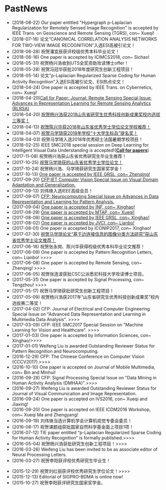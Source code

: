 # PastNews
* (2018-08-22) Our paper entitled "Hypergraph p-Laplacian Regularization for Remotely Sensed Image Recognition" is accepted by IEEE Trans. on Geoscience and Remote Sensing (TGRS), con~ Xueqi!
* (2018-07-16) 论文“CANONICAL CORRELATION ANALYSIS NETWORKS FOR TWO-VIEW IMAGE RECOGNITION”入选ESI高被引论文！
* (2018-06-28) 祝贺潘宜辰获评校级优秀本科毕业论文！
* (2018-06-16) One paper is accepted by ICIMCS2018, con~ Sichao!
* (2018-05-31) 祝贺杨兴浩收到UTS全奖资助攻读博士offer！
* (2018-05-28) 祝贺冯冠华获批2018年度研究生创新工程项目！
* (2018-05-14) 论文"p-Laplacian Regularized Sparse Coding for Human Activity Recognition"入选ESI高被引论文、ESI热点论文！ 
* (2018-04-24) One paper is accepted by IEEE Trans. on Cybernetics, con~ Xueqi!
* (2018-04-20)[Call for Paper: Journal: Remote Sensing Special Issue: Advances in Representation Learning for Remote Sensing Analytics (RLRSA)
](http://www.mdpi.com/journal/remotesensing/special_issues/Representation-Learning#info)
* (2018-04-20) [祝贺杨兴浩获2018山东省研究生优秀科技创新成果奖校内选拔三等奖！](http://gs.upc.edu.cn/2018/0420/c1794a146584/page.htm)
* (2018-04-13) [祝贺陈兴华获2018年山东省优秀学士学位论文学校推荐！](http://jwc.upc.edu.cn/2018/0413/c545a145404/page.psp)
* (2018-04-07) [祝贺马学琦获2018年学校“十大学生标兵”提名奖！](http://ygb.upc.edu.cn/2018/0402/c3793a142413/page.htm)
* (2018-04-03) 祝贺马学琦入选2018年优秀硕士法国暑期学校项目！
* (2018-02-25) IEEE SMC2018 special session on Deep Learning for Intelligent Visual Data Understanding is accepted!(**[Call for papers](http://www.smc2018.org/approved-special-sessions/c20-deep-learning-for-intelligent-visual-data-understanding/)**)
* (2017-11-08) 祝贺杨兴浩获山东省优秀研究生毕业生推荐！
* (2017-10-25) [祝贺马学琦获的山东省优秀学士学位论文！](http://news.upc.edu.cn/2017/1025/c251a86783/page.htm)
* (2017-10-24) 祝贺杨兴浩、马学琦获研究生国家奖学金！
* (2017-10-13) [One paper is accepted by IEEE GRSL, con~ Zhenqing!](http://ieeexplore.ieee.org/document/8098568/)
* (2017-09-20) [CFP:IET Computer Vision Special Issue on Visual Domain Adaptation and Generalization.](http://digital-library.theiet.org/files/IET_CVI_VDAG.pdf)
* (2017-09-13) 刘伟锋入选IEEE高级会员！
* (2017-09-07) [CFP: Neurocomputing Special Issue on Advances in Data Representation and Learning for Pattern Analysis.](https://www.journals.elsevier.com/neurocomputing/call-for-papers/special-issue-on-advances-in-data-representation-and-learnin)
* (2017-09-04) [One paper is accepted by INF, con~ Xinghao!](https://doi.org/10.1016/j.inffus.2017.09.001)
* (2017-08-29) [One paper is accepted by MTAP, con~ Xueqi!](https://link.springer.com/article/10.1007/s11042-017-5172-1)
* (2017-08-08) [One paper is accepted by IEEE GRSL, con~ Xinghao!](http://ieeexplore.ieee.org/document/8023806/)
* (2017-08-02) [One paper is accepted by JVCI, con~ Lianbo!](https://doi.org/10.1016/j.jvcir.2017.08.001)
* (2017-08-01) One paper is accepted by ICONIP2017, con~ Xinghao!
* (2017-07-30) [祝贺马学琦论文“基于边连接信息的图像分类方法研究”获山东省优秀学士论文推荐！](http://jwc.upc.edu.cn/s/19/t/214/2b/01/info142081.htm)
* (2017-06-18) 祝贺张永岗、陈兴华获得校级优秀本科毕业论文推荐！
* (2017-06-09) One paper is accepted by Pattern Recognition Letters, con~ Lianbo! >>>>
* (2017-06-08) One paper is accepted by Remote Sensing, con~ Zhenqing! >>>>
* (2017-06-05) 祝贺张连波获批CSC公派悉尼科技大学攻读博士项目。
* (2017-05-31) One paper is accepted by Signal Processing, con~ Tengzhou! >>>>
* (2017-05-17) 祝贺马学琦获批研究生创新工程项目！
* (2017-05-09) 祝贺杨兴浩获2017年“山东省研究生优秀科技创新成果奖”校内选拔赛二等奖！
* (2017-04-02) CFP: Journal of Electrical and Computer Engineering Special Issue on "Advanced Data Representation and Learning in Multimedia Data Analysis". >>>>
* (2017-03-09) CFP: IEEE SMC2017 Special Session on "Machine Learning for Vision and Healthcare". >>>>
* (2017-01-03) One paper is accepted by  Information Sciences, con~ Xinghao!>>>>
* (2017-01-01) Weifeng Liu is awarded Outstanding Reviewer Status for Pattern Recognition and Neurocomputing.
* (2016-12-29) CFP: The Chinese Conference on Computer Vision (CCCV2017).>>>>
* (2016-10-10) One paper is accepted on Journal of Mobile Multimedia, con~ Bin and Minhui!
* (2016-09-28) CFP: Signal Processing Special Issue on "Data Mining in Human Activity Analysis (DMHAA)".>>>>
* (2016-09-27) Weifeng Liu is awarded Outstanding Reviewer Status for Journal of Visual Communication and Image Representation.
* (2016-09-24) One paper is accepted on IVS2016, con~ Xueqi and Jiaxing!
* (2016-09-20) One paper is accepted on IEEE ICDM2016 Workshop, con~ Xueqi Ma and Zhengyang!
* (2016-09-19) 刘伟锋当选计算机学会计算机视觉专委会委员！
* (2016-08-17) 祝贺课题组获批国家自然科学基金面上项目1项！
* (2016-07-12) TIE paper entitled “p-Laplacian Regularized Sparse Coding for Human Activity Recognition” is formally published.>>>>
* (2016-05-04) 祝贺杨兴浩获批研究生创新工程项目！>>>>
* (2016-03-26) Weifeng Liu has been invited to be as associate editor of Neural Processing Letters.
* (2016-03-27) 祝贺李阳获评校优秀研究生毕业生！  
- (2015-12-29) 祝贺刘红丽获评校优秀研究生学位论文！>>>>
- (2015-12-13) Editorial of SIGPRO-BDMA is online now!
- (2015-10-27) 祝贺李阳获评研究生国家奖学金。
